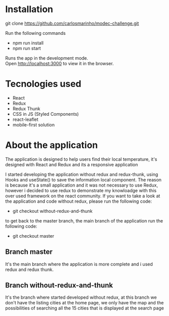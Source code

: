 # Installation

git clone https://github.com/carlosmarinho/modec-challenge.git

Run the following commands

 - npm run install
 - npm run start

Runs the app in the development mode.\
Open [http://localhost:3000](http://localhost:3000) to view it in the browser.

# Tecnologies used

 - React
 - Redux
 - Redux Thunk
 - CSS in JS (Styled Components)
 - react-leaflet
 - mobile-first solution

# About the application

The application is designed to help users find their local temperature, it's designed with React and Redux and its a responsive application

I started developing the application without redux and redux-thunk, using Hooks and useState() to save the information local component. The reason is because it's a small application and it was not necessary to use Redux, however i decided to use redux to demonstrate my knowloadge with this over used framework on the react community. If you want to take a look at the application and code without redux, please run the following code:

 - git checkout without-redux-and-thunk
 
 to get back to the master branch, the main branch of the application run the following code:
 
 - git checkout master
 
## Branch master

It's the main branch where the application is more complete and i used redux and redux thunk.

## Branch without-redux-and-thunk

It's the branch where started developed without redux, at this branch we don't have the listing cities at the home page, we only have the map and the possibilities of searching all the 15 cities that is displayed at the search page
